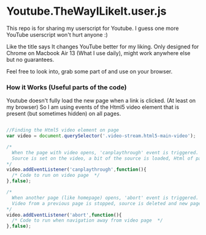 # Youtube.TheWayILikeIt.user.js
This repo is for sharing my userscript for Youtube. I guess one more YouTube userscript won't hurt anyone :)

Like the title says It changes YouTube better for my liking. Only designed for Chrome on Macbook Air 13 (What I use daily), might work anywhere else but no guarantees.

Feel free to look into, grab some part of and use on your browser.

### How it Works (Useful parts of the code)

Youtube doesn't fully load the new page when a link is clicked. (At least on my browser)
So I am using events of the Html5 video element that is present (but sometimes hidden) on all pages.

```javascript

//Finding the Html5 video element on page
var video = document.querySelector('.video-stream.html5-main-video');

/*
  When the page with video opens, 'canplaythrough' event is triggered.
  Source is set on the video, a bit of the source is loaded, Html of page is ready.
*/
video.addEventListener('canplaythrough',function(){
  /* Code to run on video page  */
},false);

/*
  When another page (like homepage) opens, 'abort' event is triggered.
  Video from a previous page is stopped, source is deleted and new page is loading.
*/
video.addEventListener('abort',function(){
  /* Code to run when navigation away from video page  */
},false);

```

